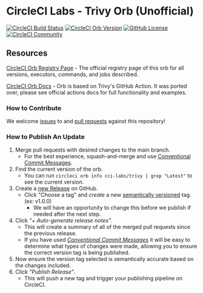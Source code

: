 # CircleCI Labs - Trivy Orb (Unofficial)


[![CircleCI Build Status](https://circleci.com/gh/CircleCI-Labs/trivy.svg?style=shield "CircleCI Build Status")](https://circleci.com/gh/CircleCI-Labs/trivy) [![CircleCI Orb Version](https://badges.circleci.com/orbs/cci-labs/trivy.svg)](https://circleci.com/developer/orbs/orb/cci-labs/trivy) [![GitHub License](https://img.shields.io/badge/license-MIT-lightgrey.svg)](https://raw.githubusercontent.com/CircleCI-Labs/trivy/master/LICENSE) [![CircleCI Community](https://img.shields.io/badge/community-CircleCI%20Discuss-343434.svg)](https://discuss.circleci.com/c/ecosystem/orbs)


## Resources

[CircleCI Orb Registry Page](https://circleci.com/developer/orbs/orb/cci-labs/trivy) - The official registry page of this orb for all versions, executors, commands, and jobs described.

[CircleCI Orb Docs](https://github.com/aquasecurity/trivy-action) - Orb is based on Trivy's GitHub Action. It was ported over, please see official actions docs for full functionality and examples.

### How to Contribute

We welcome [issues](https://github.com/CircleCI-Labs/trivy/issues) to and [pull requests](https://github.com/CircleCI-Labs/trivy/pulls) against this repository!

### How to Publish An Update
1. Merge pull requests with desired changes to the main branch.
    - For the best experience, squash-and-merge and use [Conventional Commit Messages](https://conventionalcommits.org/).
2. Find the current version of the orb.
    - You can run `circleci orb info cci-labs/trivy | grep "Latest"` to see the current version.
3. Create a [new Release](https://github.com/CircleCI-Labs/trivy/releases/new) on GitHub.
    - Click "Choose a tag" and _create_ a new [semantically versioned](http://semver.org/) tag. (ex: v1.0.0)
      - We will have an opportunity to change this before we publish if needed after the next step.
4.  Click _"+ Auto-generate release notes"_.
    - This will create a summary of all of the merged pull requests since the previous release.
    - If you have used _[Conventional Commit Messages](https://conventionalcommits.org/)_ it will be easy to determine what types of changes were made, allowing you to ensure the correct version tag is being published.
5. Now ensure the version tag selected is semantically accurate based on the changes included.
6. Click _"Publish Release"_.
    - This will push a new tag and trigger your publishing pipeline on CircleCI.